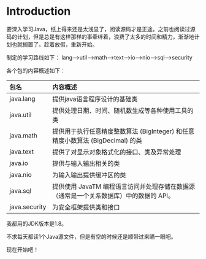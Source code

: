 # Introduction
要深入学习Java，纸上得来还是太浅显了，阅读源码才是正途。之前也阅读过源码的计划，但是总是有这样那样的事牵绊着，浪费了太多的时间和精力，渐渐地计划也就搁置了。趁着放假，重新开始。


制定的学习路线如下：
lang-->util-->math-->text-->io-->nio-->sql-->security

各个包的内容概述如下：

| 包名   | 内容概述     |
| :------------- | :------------- |
| java.lang     | 提供java语言程序设计的基础类       |
|java.util   | 	提供处理日期、时间、随机数生成等各种使用工具的类  |
|java.math   | 提供用于执行任意精度整数算法 (BigInteger) 和任意精度小数算法 (BigDecimal) 的类  |
|java.text   |  提供了对显示对象格式化的接口、类及异常处理 |
|java.io   | 提供与输入输出相关的类  |
|java.nio   |   	为输入输出提供缓冲区的类|
|java.sql   | 提供使用 JavaTM 编程语言访问并处理存储在数据源（通常是一个关系数据库）中的数据的 API。  |
|java.security   | 为安全框架提供类和接口  |

我都用的JDK版本是1.8。


不求每天都读1个Java源文件，但是有空的时候还是顺带过来瞄一眼吧。

现在开始吧！
